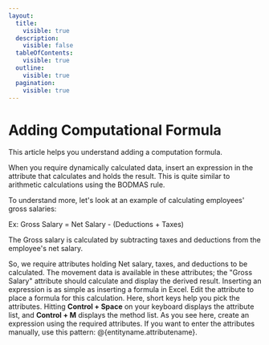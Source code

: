 ```yaml
---
layout:
  title:
    visible: true
  description:
    visible: false
  tableOfContents:
    visible: true
  outline:
    visible: true
  pagination:
    visible: true
---
```


# Adding Computational Formula

This article helps you understand adding a computation formula.

When you require dynamically calculated data, insert an expression in the attribute that calculates and holds the result. This is quite similar to arithmetic calculations using the BODMAS rule.

To understand more, let's look at an example of calculating employees' gross salaries:

Ex: Gross Salary = Net Salary - (Deductions + Taxes)

The Gross salary is calculated by subtracting taxes and deductions from the employee's net salary.

So, we require attributes holding Net salary, taxes, and deductions to be calculated. The movement data is available in these attributes; the "Gross Salary" attribute should calculate and display the derived result. Inserting an expression is as simple as inserting a formula in Excel. Edit the attribute to place a formula for this calculation. Here, short keys help you pick the attributes. Hitting **Control + Space** on your keyboard displays the attribute list, and **Control + M** displays the method list. As you see here, create an expression using the required attributes. If you want to enter the attributes manually, use this pattern: @{entityname.attributename}.

